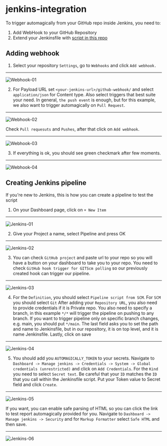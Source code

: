 # jenkins-integration

To trigger automagically from your GitHub repo inside Jenkins, you need to:

1. Add WebHook to your GitHub Repository
2. Extend your Jenkinsfile with [script in this repo](Jenkinsfile)

## Adding webhook

1. Select your repository `Settings`, go to `Webhooks` and click `Add webhook.`
___
![Webhook-01](/docs/Webhook-01.png)

2. For Payload URL set `<your-jenkins-url>/github-webhook/` and select `application/json` for Content type.
Also select triggers that best suite your need. 
In general, `the push event` is enough, but for this example, we also want to trigger automagically on `Pull Request`.
___
![Webhook-02](/docs/Webhook-02.png)

Check `Pull requesuts` and `Pushes`, after that click on `Add webhook`.
___
![Webhook-03](/docs/Webhook-03.png)

3. If everything is ok, you should see green checkmark after few moments.
___
![Webhook-04](/docs/Webhook-04.png)

## Creating Jenkins pipeline

If you're new to Jenkins, this is how you can create a pipeline to test the script

1. On your Dashboard page, click on `+ New Item`
___
![Jenkins-01](/docs/Jenkins-01.png)

2. Give your Project a name, select Pipeline and press OK
___
![Jenkins-02](/docs/Jenkins-02.png)

3. You can check `GitHub project` and paste url to your repo so you will have a button on your dashboard to take you to your repo.
You need to check `GitHub hook trigger for GITScm polling` so our previously created hook can trigger our pipeline.
___
![Jenkins-03](/docs/Jenkins-03.png)

4. For the `Definition`, you should select `Pipeline script from SCM`.
For `SCM` you should select `Git`
After adding your `Repository URL`, you also need to provide credentials if it is Private repo.
You also need to specify a branch, in this example `*/*` will trigger the pipeline on pushing to any branch.
If you want to trigger pipeline only on specific branch changes, e.g. main, you should put `*/main`.
The last field asks you to set the path and name to Jenkinsfile, but in our repository, it is on top level, and it is name Jenkinsfile.
Lastly, click on save
___
![Jenkins-04](/docs/Jenkins-04.png)

5. You should add you `AUTOMAGICALLY_TOKEN` to your secrets. Navigate to `Dashboard -> Manage jenkins -> Credentials -> System -> Global credentials (unrestricted)` and click on `Add Credentials`.
For the `Kind` you need to select `Secret text`. Be careful that your `ID` matches the `ID` that you call within the Jenkinsfile script. Put your Token value to Secret field and click `Create`.
___
![Jenkins-05](/docs/Jenkins-05.png)


If you want, you can enable safe parsing of HTML so you can click the link to test report automagically provided for you.
Navigate to `Dashboard -> Manage jenkins -> Security` and for `Markup Formatter` select `Safe HTML` and then save.
___
![Jenkins-06](/docs/Jenkins-06.png)
